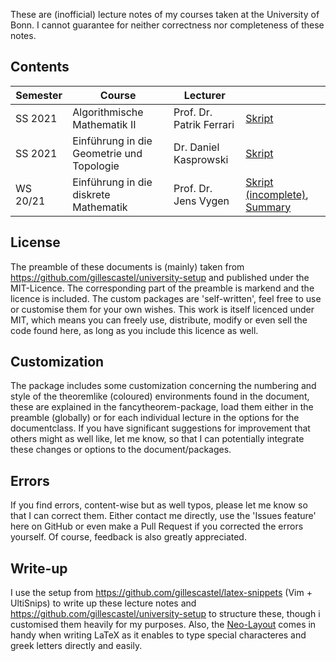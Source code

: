 These are (inofficial) lecture notes of my courses taken at the University of Bonn. I cannot guarantee for neither correctness nor completeness of these notes.

## Contents
| Semester | Course | Lecturer | |
| --- | --- | --- | --- |
| SS 2021 | Algorithmische Mathematik II | Prof. Dr. Patrik Ferrari | [Skript](https://github.com/kesslermaximilian/LectureNotesBonn/blob/master/algorithmische-mathematik-2/master.pdf?raw=true) |
| SS 2021 | Einführung in die Geometrie und Topologie | Dr. Daniel Kasprowski | [Skript](https://github.com/kesslermaximilian/LectureNotesBonn/blob/master/geometrie-und-topologie/master.pdf?raw=true)|
| WS 20/21 | Einführung in die diskrete Mathematik | Prof. Dr. Jens Vygen | [Skript (incomplete)](https://github.com/kesslermaximilian/LectureNotesBonn/blob/master/einfuehrung-in-die-diskrete-mathematik/skript.pdf?raw=true), [Summary](https://github.com/kesslermaximilian/LectureNotesBonn/blob/master/einfuehrung-in-die-diskrete-mathematik/zusammenfassung.pdf?raw=true)|

## License
The preamble of these documents is (mainly) taken from https://github.com/gillescastel/university-setup and published under the MIT-Licence. The corresponding part of the preamble is markend and the licence is included.
The custom packages are 'self-written', feel free to use or customise them for your own wishes.
This work is itself licenced under MIT, which means you can freely use, distribute, modify or even sell the code found here, as long as you include this licence as well.

## Customization
The package includes some customization concerning the numbering and style of the theoremlike (coloured) environments found in the document, these are explained in the fancytheorem-package, load them either in the preamble (globally) or for each individual lecture in the options for the documentclass.
If you have significant suggestions for improvement that others might as well like, let me know, so that I can potentially integrate these changes or options to the document/packages.

## Errors
If you find errors, content-wise but as well typos, please let me know so that I can correct them. Either contact me directly, use the 'Issues feature' here on GitHub or even make a Pull Request if you corrected the errors yourself. Of course, feedback is also greatly appreciated.

## Write-up
I use the setup from https://github.com/gillescastel/latex-snippets (Vim + UltiSnips) to write up these lecture notes and https://github.com/gillescastel/university-setup to structure these, though i customised them heavily for my purposes. Also, the [Neo-Layout](https://neo-layout.org) comes in handy when writing LaTeX as it enables to type special characteres and greek letters directly and easily.
